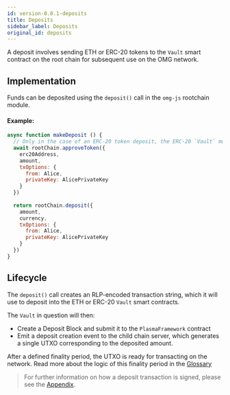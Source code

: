 ```yaml
---
id: version-0.0.1-deposits
title: Deposits
sidebar_label: Deposits
original_id: deposits
---
```


A deposit involves sending ETH or ERC-20 tokens to the `Vault` smart contract on the root chain for subsequent use on the OMG network.

## Implementation

Funds can be deposited using the `deposit()` call in the `omg-js` rootchain module.

#### Example:

```js
async function makeDeposit () {
  // Only in the case of an ERC-20 token deposit, the ERC-20 `Vault` must be pre-authorized to effect a transfer from the sender. 
  await rootChain.approveToken({
    erc20Address,
    amount,
    txOptions: {
      from: Alice,
      privateKey: AlicePrivateKey
    }
  })
  
  return rootChain.deposit({
    amount,
    currency,
    txOptions: {
      from: Alice,
      privateKey: AlicePrivateKey
    }
  })
}
```

## Lifecycle

The `deposit()` call creates an RLP-encoded transaction string, which it will use to deposit into the ETH or ERC-20 `Vault` smart contracts.

The `Vault` in question will then:

- Create a Deposit Block and submit it to the `PlasmaFramework` contract
- Emit a deposit creation event to the child chain server, which generates a single UTXO corresponding to the deposited amount.

After a defined finality period, the UTXO is ready for transacting on the network. Read more about the logic of this finality period in the [Glossary](glossary.md#deposit-finality-period)

> For further information on how a deposit transaction is signed, please see the [Appendix]().
